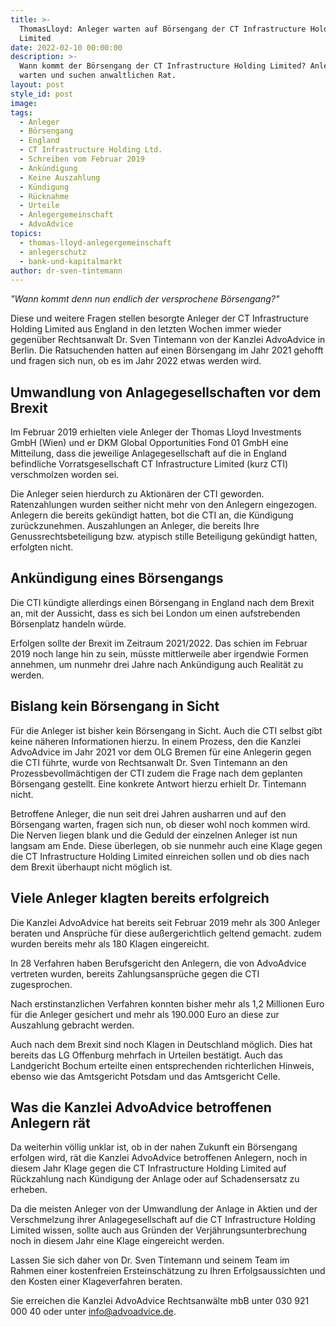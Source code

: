 ```yaml
---
title: >-
  ThomasLloyd: Anleger warten auf Börsengang der CT Infrastructure Holding
  Limited
date: 2022-02-10 00:00:00
description: >-
  Wann kommt der Börsengang der CT Infrastructure Holding Limited? Anleger
  warten und suchen anwaltlichen Rat.
layout: post
style_id: post
image:
tags:
  - Anleger
  - Börsengang
  - England
  - CT Infrastructure Holding Ltd.
  - Schreiben vom Februar 2019
  - Ankündigung
  - Keine Auszahlung
  - Kündigung
  - Rücknahme
  - Urteile
  - Anlegergemeinschaft
  - AdvoAdvice
topics:
  - thomas-lloyd-anlegergemeinschaft
  - anlegerschutz
  - bank-und-kapitalmarkt
author: dr-sven-tintemann
---
```

*"Wann kommt denn nun endlich der versprochene Börsengang?"*

Diese und weitere Fragen stellen besorgte Anleger der CT Infrastructure Holding Limited aus England in den letzten Wochen immer wieder gegenüber Rechtsanwalt Dr. Sven Tintemann von der Kanzlei AdvoAdvice in Berlin. Die Ratsuchenden hatten auf einen Börsengang im Jahr 2021 gehofft und fragen sich nun, ob es im Jahr 2022 etwas werden wird.&nbsp;

## Umwandlung von Anlagegesellschaften vor dem Brexit

Im Februar 2019 erhielten viele Anleger der Thomas Lloyd Investments GmbH (Wien) und er DKM Global Opportunities Fond 01 GmbH eine Mitteilung, dass die jeweilige Anlagegesellschaft auf die in England befindliche Vorratsgesellschaft CT Infrastructure Limited (kurz CTI) verschmolzen worden sei.&nbsp;

Die Anleger seien hierdurch zu Aktionären der CTI geworden. Ratenzahlungen wurden seither nicht mehr von den Anlegern eingezogen. Anlegern die bereits gekündigt hatten, bot die CTI an, die Kündigung zurückzunehmen. Auszahlungen an Anleger, die bereits Ihre Genussrechtsbeteiligung bzw. atypisch stille Beteiligung gekündigt hatten, erfolgten nicht.&nbsp;

## Ankündigung eines Börsengangs

Die CTI kündigte allerdings einen Börsengang in England nach dem Brexit an, mit der Aussicht, dass es sich bei London um einen aufstrebenden Börsenplatz handeln würde.&nbsp;

Erfolgen sollte der Brexit im Zeitraum 2021/2022. Das schien im Februar 2019 noch lange hin zu sein, müsste mittlerweile aber irgendwie Formen annehmen, um nunmehr drei Jahre nach Ankündigung auch Realität zu werden.&nbsp;

## Bislang kein Börsengang in Sicht

Für die Anleger ist bisher kein Börsengang in Sicht. Auch die CTI selbst gibt keine näheren Informationen hierzu. In einem Prozess, den die Kanzlei AdvoAdvice im Jahr 2021 vor dem OLG Bremen für eine Anlegerin gegen die CTI führte, wurde von Rechtsanwalt Dr. Sven Tintemann an den Prozessbevollmächtigen der CTI zudem die Frage nach dem geplanten Börsengang gestellt. Eine konkrete Antwort hierzu erhielt Dr. Tintemann nicht.&nbsp;

Betroffene Anleger, die nun seit drei Jahren ausharren und auf den Börsengang warten, fragen sich nun, ob dieser wohl noch kommen wird. Die Nerven liegen blank und die Geduld der einzelnen Anleger ist nun langsam am Ende. Diese überlegen, ob sie nunmehr auch eine Klage gegen die CT Infrastructure Holding Limited einreichen sollen und ob dies nach dem Brexit überhaupt nicht möglich ist.&nbsp;

## Viele Anleger klagten bereits erfolgreich

Die Kanzlei AdvoAdvice hat bereits seit Februar 2019 mehr als 300 Anleger beraten und Ansprüche für diese au&szlig;ergerichtlich geltend gemacht. zudem wurden bereits mehr als 180 Klagen eingereicht.&nbsp;

In 28 Verfahren haben Berufsgericht den Anlegern, die von AdvoAdvice vertreten wurden, bereits Zahlungsansprüche gegen die CTI zugesprochen.&nbsp;

Nach erstinstanzlichen Verfahren konnten bisher mehr als 1,2 Millionen Euro für die Anleger gesichert und mehr als 190.000 Euro an diese zur Auszahlung gebracht werden.&nbsp;

Auch nach dem Brexit sind noch Klagen in Deutschland möglich. Dies hat bereits das LG Offenburg mehrfach in Urteilen bestätigt. Auch das Landgericht Bochum erteilte einen entsprechenden richterlichen Hinweis, ebenso wie das Amtsgericht Potsdam und das Amtsgericht Celle.&nbsp;

## Was die Kanzlei AdvoAdvice betroffenen Anlegern rät

Da weiterhin völlig unklar ist, ob in der nahen Zukunft ein Börsengang erfolgen wird, rät die Kanzlei AdvoAdvice betroffenen Anlegern, noch in diesem Jahr Klage gegen die CT Infrastructure Holding Limited auf Rückzahlung nach Kündigung der Anlage oder auf Schadensersatz zu erheben.&nbsp;

Da die meisten Anleger von der Umwandlung der Anlage in Aktien und der Verschmelzung ihrer Anlagegesellschaft auf die CT Infrastructure Holding Limited wissen, sollte auch aus Gründen der Verjährungsunterbrechung noch in diesem Jahr eine Klage eingereicht werden.&nbsp;

Lassen Sie sich daher von Dr. Sven Tintemann und seinem Team im Rahmen einer kostenfreien Ersteinschätzung zu Ihren Erfolgsaussichten und den Kosten einer Klageverfahren beraten.&nbsp;

Sie erreichen die Kanzlei AdvoAdvice Rechtsanwälte mbB unter 030 921 000 40 oder unter info@advoadvice.de.&nbsp;
